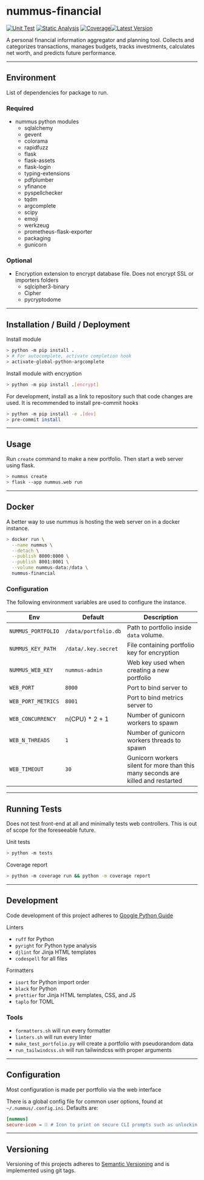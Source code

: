 # nummus-financial

[![Unit Test][unittest-image]][unittest-url] [![Static Analysis][static-analysis-image]][static-analysis-url] [![Coverage][coverage-image]][coverage-url][![Latest Version][pypi-image]][pypi-url]

A personal financial information aggregator and planning tool. Collects and categorizes transactions, manages budgets, tracks investments, calculates net worth, and predicts future performance.

---

## Environment

List of dependencies for package to run.

### Required

- nummus python modules
  - sqlalchemy
  - gevent
  - colorama
  - rapidfuzz
  - flask
  - flask-assets
  - flask-login
  - typing-extensions
  - pdfplumber
  - yfinance
  - pyspellchecker
  - tqdm
  - argcomplete
  - scipy
  - emoji
  - werkzeug
  - prometheus-flask-exporter
  - packaging
  - gunicorn

### Optional

- Encryption extension to encrypt database file. Does not encrypt SSL or importers folders
  - sqlcipher3-binary
  - Cipher
  - pycryptodome

---

## Installation / Build / Deployment

Install module

```bash
> python -m pip install .
> # For autocomplete, activate completion hook
> activate-global-python-argcomplete
```

Install module with encryption

```bash
> python -m pip install .[encrypt]
```

For development, install as a link to repository such that code changes are used. It is recommended to install pre-commit hooks

```bash
> python -m pip install -e .[dev]
> pre-commit install
```

---

## Usage

Run `create` command to make a new portfolio. Then start a web server using flask.

```bash
> nummus create
> flask --app nummus.web run
```

---

## Docker

A better way to use nummus is hosting the web server on in a docker instance.

```bash
> docker run \
  --name nummus \
  --detach \
  --publish 8000:8000 \
  --publish 8001:8001 \
  --volume nummus-data:/data \
  nummus-financial
```

### Configuration

The following environment variables are used to configure the instance.

|Env|Default|Description|
|-|-|-|
|`NUMMUS_PORTFOLIO`|`/data/portfolio.db`|Path to portfolio inside `data` volume.|
|`NUMMUS_KEY_PATH`|`/data/.key.secret`|File containing portfolio key for encryption|
|`NUMMUS_WEB_KEY`|`nummus-admin`|Web key used when creating a new portfolio|
|`WEB_PORT`|`8000`|Port to bind server to|
|`WEB_PORT_METRICS`|`8001`|Port to bind metrics server to|
|`WEB_CONCURRENCY`|n(CPU) * 2 + 1|Number of gunicorn workers to spawn|
|`WEB_N_THREADS`|`1`|Number of gunicorn workers threads to spawn|
|`WEB_TIMEOUT`|`30`|Gunicorn workers silent for more than this many seconds are killed and restarted|

---

## Running Tests

Does not test front-end at all and minimally tests web controllers. This is out of scope for the foreseeable future.

Unit tests

```bash
> python -m tests
```

Coverage report

```bash
> python -m coverage run && python -m coverage report
```

---

## Development

Code development of this project adheres to [Google Python Guide](https://google.github.io/styleguide/pyguide.html)

Linters

- `ruff` for Python
- `pyright` for Python type analysis
- `djlint` for Jinja HTML templates
- `codespell` for all files

Formatters

- `isort` for Python import order
- `black` for Python
- `prettier` for Jinja HTML templates, CSS, and JS
- `taplo` for TOML

### Tools

- `formatters.sh` will run every formatter
- `linters.sh` will run every linter
- `make_test_portfolio.py` will create a portfolio with pseudorandom data
- `run_tailwindcss.sh` will run tailwindcss with proper arguments

---

## Configuration

Most configuration is made per portfolio via the web interface

There is a global config file for common user options, found at `~/.nummus/.config.ini`. Defaults are:

```ini
[nummus]
secure-icon = ⚿ # Icon to print on secure CLI prompts such as unlocking password
```

---

## Versioning

Versioning of this projects adheres to [Semantic Versioning](https://semver.org/spec/v2.0.0.html) and is implemented using git tags.

[pypi-image]: https://img.shields.io/pypi/v/nummus-financial.svg
[pypi-url]: https://pypi.org/project/nummus-financial/
[unittest-image]: https://github.com/WattsUp/nummus/actions/workflows/test.yml/badge.svg
[unittest-url]: https://github.com/WattsUp/nummus/actions/workflows/test.yml
[static-analysis-image]: https://github.com/WattsUp/nummus/actions/workflows/static-analysis.yml/badge.svg
[static-analysis-url]: https://github.com/WattsUp/nummus/actions/workflows/static-analysis.yml
[coverage-image]: https://gist.githubusercontent.com/WattsUp/36d9705addcd44fb0fccec1d23dc1338/raw/nummus__heads_master.svg
[coverage-url]: https://github.com/WattsUp/nummus/actions/workflows/coverage.yml
